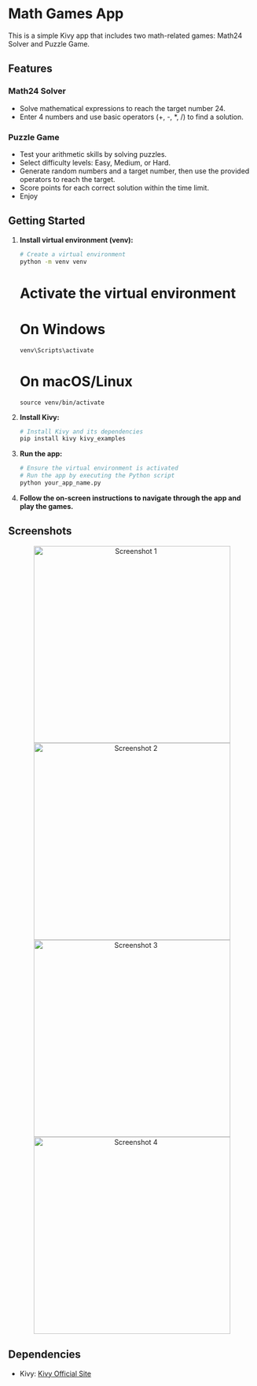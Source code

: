 # Math Games App

This is a simple Kivy app that includes two math-related games: Math24 Solver and Puzzle Game.

## Features

### Math24 Solver
- Solve mathematical expressions to reach the target number 24.
- Enter 4 numbers and use basic operators (+, -, *, /) to find a solution.

### Puzzle Game
- Test your arithmetic skills by solving puzzles.
- Select difficulty levels: Easy, Medium, or Hard.
- Generate random numbers and a target number, then use the provided operators to reach the target.
- Score points for each correct solution within the time limit.
- Enjoy

## Getting Started

1. **Install virtual environment (venv):**

    ```bash
    # Create a virtual environment
    python -m venv venv
    ```

    # Activate the virtual environment
    # On Windows
    ```
    venv\Scripts\activate
    ```
    # On macOS/Linux
    ```
    source venv/bin/activate
    ```

2. **Install Kivy:**

    ```bash
    # Install Kivy and its dependencies
    pip install kivy kivy_examples
    ```

3. **Run the app:**

    ```bash
    # Ensure the virtual environment is activated
    # Run the app by executing the Python script
    python your_app_name.py
    ```

4. **Follow the on-screen instructions to navigate through the app and play the games.**

## Screenshots

<div align="center">
    <img src="https://github.com/apolloS125/Kivy_app/assets/100780943/0aeab369-6634-4635-8cbb-85455314d121.png" alt="Screenshot 1" width="400"/>
    <img src="https://github.com/apolloS125/Kivy_app/assets/100780943/f94a10a5-5a8f-4ac9-a9d4-c7b23e874b97.png" alt="Screenshot 2" width="400"/>
</div>

<div align="center">
    <img src="https://github.com/apolloS125/Kivy_app/assets/100780943/daf0d35f-de13-498b-874b-99e854be802f.png" alt="Screenshot 3" width="400"/>
    <img src="https://github.com/apolloS125/Kivy_app/assets/100780943/ded55a77-5473-4afa-beb1-62d7c579fe61.png" alt="Screenshot 4" width="400"/>
</div>



## Dependencies

- Kivy: [Kivy Official Site](https://kivy.org/)

